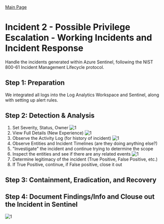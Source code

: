 [Main Page](https://github.com/davidj778/davidj778)

# Incident 2 - Possible Privilege Escalation - Working Incidents and Incident Response

Handle the incidents generated within Azure Sentinel, following the NIST 800-61 Incident Management Lifecycle protocol.

<h2>Step 1: Preparation</h2>
We integrated all logs into the Log Analytics Workspace and Sentinel, along with setting up alert rules.

<h2>Step 2: Detection & Analysis</h2>

1. Set Severity, Status, Owner
![1](https://imgur.com/TFmOuxP.jpg)
2. View Full Details (New Experience)
![1](https://imgur.com/ZOf4nE5.jpg)
3. Observe the Activity Log (for history of incident)
![1](https://imgur.com/yxlNeiA.jpg)
4. Observe Entities and Incident Timelines (are they doing anything else?)
5. "Investigate" the incident and continue trying to determine the scope
6. Inspect the entities and see if there are any related events
![1](https://imgur.com/p6Q6Rsh.jpg)
7. Determine legitimacy of the incident (True Positive, False Positive, etc.)
9. If True Positive, continue, if False positive, close it out


<h2>Step 3: Containment, Eradication, and Recovery</h2>

<h2>Step 4: Document Findings/Info and Clouse out the Incident in Sentinel</h2>

![1](https://imgur.com/6iqVVda.jpg)
